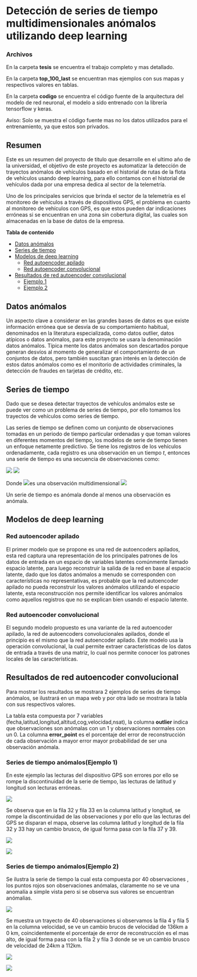 # Detección de series de tiempo multidimensionales anómalos utilizando deep learning

### Archivos

En la carpeta **tesis** se encuentra el trabajo completo y mas detallado.

En la carpeta **top_100_last** se encuentran mas ejemplos con sus mapas y respectivos valores en tablas.

En la carpeta **codigo** se encuentra el código fuente de la arquitectura del modelo de red neuronal, el modelo a sido entrenado con la librería tensorflow y keras.

Aviso: Solo se muestra el código fuente mas no los datos utilizados para el entrenamiento, ya que estos son privados.



## Resumen

Este es un resumen del proyecto de titulo que desarrolle en el ultimo año de la universidad, el objetivo de este proyecto es automatizar la detección de trayectos anómalos de vehículos basado en el historial de
rutas de la flota de vehículos usando deep learning, para ello contamos con el historial de vehículos dada por una empresa dedica al sector de la telemetría.

Uno de los principales servicios que brinda el sector de la telemetría es el monitoreo de vehículos a través de dispositivos GPS, el problema en cuanto al monitoreo de vehículos con GPS, es que estos pueden dar indicaciones erróneas si se encuentran en una zona sin cobertura digital, las cuales son almacenadas en la base de datos de la empresa.

**Tabla de contenido**

 - [Datos anómalos](#datos_anomalos)
 - [Series de tiempo](#time_series)
 - [Modelos de deep learning](#modelos)
	 - [Red autoencoder apilado](#red_autoencoder_full)
	 - [Red autoencoder convolucional](#red_autoencoder_conv)
 - [Resultados de red autoencoder convolucional](#resultados)
     - [Ejemplo 1](#ejemplo_1)
     - [Ejemplo 2](#ejemplo_2)
<h2 id="datos_anomalos">Datos anómalos</h2>
Un aspecto clave a considerar en las grandes bases de datos es que existe información errónea que se desvía de su comportamiento habitual, denominados en la literatura especializada, como datos outlier, datos atípicos o datos anómalos, para este proyecto se usara la denominación datos anómalos.  Típica mente los datos anómalos son descartados porque generan desvíos al momento de generalizar el comportamiento de un conjuntos de datos, pero también suscitan gran interés en la detección de estos datos anómalos como es el monitorio
de actividades criminales, la detección de fraudes en tarjetas de crédito, etc.

<h2 id="time_series">Series de tiempo</h2>
Dado que se desea detectar trayectos de vehículos anómalos este se puede ver como un problema de series de tiempo, por ello tomamos los trayectos de vehículos como series de tiempo.

Las series de tiempo se definen como un conjunto de observaciones tomadas en un periodo de tiempo particular ordenadas y que toman valores en diferentes momentos del tiempo, los modelos de serie de tiempo tienen un enfoque netamente predictivo. Se tiene los registros de los vehículos ordenadamente, cada registro es una observación en un tiempo $t$, entonces una serie de tiempo es una secuencia de observaciones como:

![](ejemplos/time.PNG)
![](ejemplos/time.PNG)

Donde ![](ejemplos\obs.PNG)es una observación multidimensional ![](ejemplos/R_d.PNG)

Un serie de tiempo es anómala donde al menos una observación es anómala.

<h2 id="modelos">Modelos de deep learning</h2>
<h3 id="red_autoencoder_full">Red autoencoder apilado </h3>

El primer modelo que se propone es una red de autoencoders apilados, esta red captura una representación de los principales patrones de los datos de entrada en un espacio de variables latentes comúnmente llamado espacio latente, para luego reconstruir la salida de la red en base al espacio latente, dado que los datos anómalos a menudo se corresponden con características no representativas, es probable que la red autoencoder apilado no pueda reconstruir los valores anómalos utilizando el espacio latente, esta reconstrucción nos permite identificar los valores anómalos como aquellos registros que no se explican bien usando el espacio latente.

<h3 id="red_autoencoder_conv">Red autoencoder convolucional</h3>
 El segundo modelo propuesto es una variante de la red autoencoder apilado, la red de autoencoders convolucionales apilados, donde el principio es el mismo que la red autoencoder apilado. Este modelo usa la operación convolucional, la cual permite extraer características de los datos de entrada a través de una matriz, lo cual nos permite
conocer los patrones locales de las características.

<h2 id="resultados">Resultados de red autoencoder convolucional</h2>
Para mostrar los resultados se mostrara 2 ejemplos de series de tiempo anómalos, se ilustrará en un mapa web y por otra lado se mostrara la tabla con sus respectivos valores.

La tabla esta compuesta por 7 variables (fecha,latitud,longitud,altitud,cog,velocidad,nsat), la columna **outlier** indica que observaciones son anómalas con un 1 y observaciones normales con un 0. La columna **error_point** es el porcentaje del error de reconstrucción de cada observación a mayor error mayor probabilidad de ser una observación anómala.

 <h3 id="ejemplo_1">Series de tiempo anómalos(Ejemplo 1)</h3>
En este ejemplo las lecturas del dispositivo GPS son errores por ello se rompe la discontinuidad de la serie de tiempo, las lecturas de latitud y longitud son lecturas erróneas.

![](ejemplos/mapa_2.PNG)

Se observa que en la fila 32 y fila 33 en la columna latitud y longitud, se rompe la discontinuidad de las observaciones y por ello que las lecturas del GPS se disparan el mapa, observe las columna latitud y longitud de la fila 32 y 33 hay un cambio brusco, de igual forma pasa con la fila 37 y 39.

![](ejemplos/tabla_3.PNG)

![](ejemplos/tabla_4.PNG)



<h3 id="ejemplo_2">Series de tiempo anómalos(Ejemplo 2)</h3>
Se ilustra la serie de tiempo la cual esta compuesta por 40 observaciones , los puntos rojos son observaciones anómalas, claramente no se ve una anomalía a simple vista pero si se observa sus valores se encuentran anómalias.

![](ejemplos/mapa_1.PNG)

Se muestra un trayecto de 40 observaciones si observamos la fila 4 y fila 5 en la columna velocidad, se ve un cambio brucos de velocidad de 136km a 0 km, coincidentemente el porcentaje de error de reconstrucción es el mas alto, de igual forma pasa con la fila 2 y fila 3 donde se ve un cambio brusco de velocidad de 24km a 112km.

![](ejemplos/tabla_1.PNG)

![](ejemplos/tabla_2.PNG)
